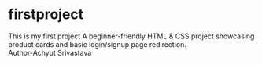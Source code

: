 # firstproject
This is my first project
A beginner-friendly HTML & CSS project showcasing product cards and basic login/signup page redirection.
<br>
Author-Achyut Srivastava
